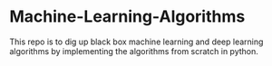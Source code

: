 # Machine-Learning-Algorithms
This repo is to dig up black box machine learning and deep learning algorithms by implementing the algorithms from scratch in python.
